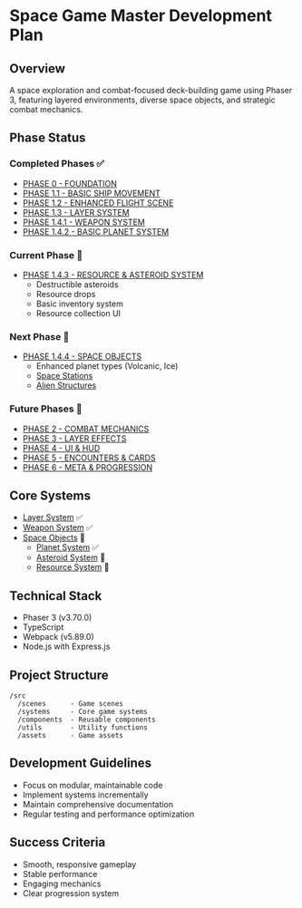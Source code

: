 # Space Game Master Development Plan

## Overview
A space exploration and combat-focused deck-building game using Phaser 3, featuring layered environments, diverse space objects, and strategic combat mechanics.

## Phase Status

### Completed Phases ✅
- [PHASE 0 - FOUNDATION](phases/phase0-foundation.md)
- [PHASE 1.1 - BASIC SHIP MOVEMENT](phases/phase1-1-ship-movement.md)
- [PHASE 1.2 - ENHANCED FLIGHT SCENE](phases/phase1-2-flight-scene.md)
- [PHASE 1.3 - LAYER SYSTEM](phases/phase1-3-layer-system.md)
- [PHASE 1.4.1 - WEAPON SYSTEM](phases/phase1-4-1-weapon-system.md)
- [PHASE 1.4.2 - BASIC PLANET SYSTEM](phases/phase1-4-2-planet-system.md)

### Current Phase 🔄
- [PHASE 1.4.3 - RESOURCE & ASTEROID SYSTEM](phases/phase1-4-3-resource-system.md)
  - Destructible asteroids
  - Resource drops
  - Basic inventory system
  - Resource collection UI

### Next Phase 🎯
- [PHASE 1.4.4 - SPACE OBJECTS](phases/phase1-4-space-objects.md)
  - Enhanced planet types (Volcanic, Ice)
  - [Space Stations](systems/space-objects/stations.md)
  - [Alien Structures](systems/space-objects/alien-structures.md)

### Future Phases 📅
- [PHASE 2 - COMBAT MECHANICS](phases/phase2-combat.md)
- [PHASE 3 - LAYER EFFECTS](phases/phase3-effects.md)
- [PHASE 4 - UI & HUD](phases/phase4-ui.md)
- [PHASE 5 - ENCOUNTERS & CARDS](phases/phase5-encounters.md)
- [PHASE 6 - META & PROGRESSION](phases/phase6-progression.md)

## Core Systems
- [Layer System](systems/layers/layer-system.md) ✅
- [Weapon System](systems/weapons/weapon-system.md) ✅
- [Space Objects](systems/space-objects/_index.md) 🔄
  - [Planet System](systems/space-objects/planets.md) ✅
  - [Asteroid System](systems/space-objects/asteroids.md) 🔄
  - [Resource System](systems/space-objects/resources.md) 🎯

## Technical Stack
- Phaser 3 (v3.70.0)
- TypeScript
- Webpack (v5.89.0)
- Node.js with Express.js

## Project Structure
```
/src
  /scenes      - Game scenes
  /systems     - Core game systems
  /components  - Reusable components
  /utils       - Utility functions
  /assets      - Game assets
```

## Development Guidelines
- Focus on modular, maintainable code
- Implement systems incrementally
- Maintain comprehensive documentation
- Regular testing and performance optimization

## Success Criteria
- Smooth, responsive gameplay
- Stable performance
- Engaging mechanics
- Clear progression system 